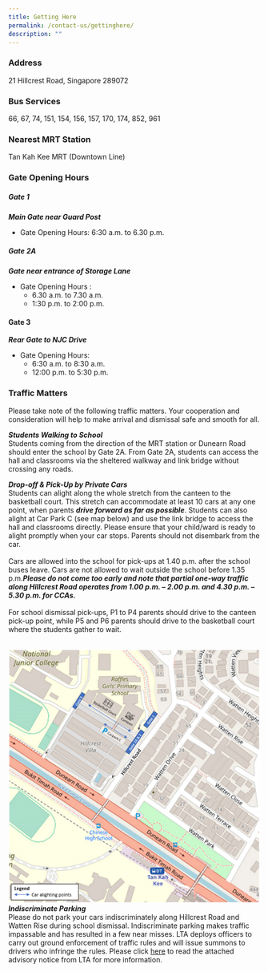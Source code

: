 ```yaml
---
title: Getting Here
permalink: /contact-us/gettinghere/
description: ""
---
```

### Address
21 Hillcrest Road, Singapore 289072

### Bus Services
66, 67, 74, 151, 154, 156, 157, 170, 174, 852, 961

### Nearest MRT Station
Tan Kah Kee MRT (Downtown Line)

### Gate Opening Hours

##### **Gate 1** 
***Main Gate near Guard Post***
* Gate Opening Hours: 6:30 a.m. to 6.30 p.m.

##### **Gate 2A** 
***Gate near entrance of Storage Lane***
* Gate Opening Hours : 
  * 6.30 a.m.  to 7.30 a.m.
  * 1:30 p.m. to 2:00 p.m.

#### **Gate 3** 
***Rear Gate to NJC Drive***
*  Gate Opening Hours:
	*  6:30 a.m. to 8:30 a.m.
	*  12:00 p.m. to 5:30 p.m.

### Traffic Matters
Please take note of the following traffic matters. Your cooperation and consideration will help to make arrival and dismissal safe and smooth for all.

***Students Walking to School***<br>
Students coming from the direction of the MRT station or Dunearn Road should enter the school by Gate 2A. From Gate 2A, students can access the hall and classrooms via the sheltered walkway and link bridge without crossing any roads.

***Drop-off & Pick-Up by Private Cars***<br>
Students can alight along the whole stretch from the canteen to the basketball court. This stretch can accommodate at least 10 cars at any one point, when parents ***drive forward as far as possible***. Students can also alight at Car Park C (see map below) and use the link bridge to access the hall and classrooms directly. Please ensure that your child/ward is ready to alight promptly when your car stops. Parents should not disembark from the car.<br><br>
Cars are allowed into the school for pick-ups at 1.40 p.m. after the school buses leave. Cars are not allowed to wait outside the school before 1.35 p.m.***Please do not come too early and note that partial one-way traffic along Hillcrest Road operates from 1.00 p.m. – 2.00 p.m. and 4.30 p.m. – 5.30 p.m. for CCAs.*** <br><br>For school dismissal pick-ups, P1 to P4 parents should drive to the canteen pick-up point, while P5 and P6 parents should drive to the basketball court where the students gather to wait.<br><br>

![](/images/rgpsmap_final.png)<br>
***Indiscriminate Parking***<br>
Please do not park your cars indiscriminately along Hillcrest Road and Watten Rise during school dismissal. Indiscriminate parking makes traffic impassable and has resulted in a few near misses. LTA deploys officers to carry out ground enforcement of traffic rules and will
issue summons to drivers who infringe the rules. Please click [here](/files/Contact%20Us/RGPS%20Traffic%20Advisory%20for%20new%20school%20term%20Starting%20on%20%2027%20June%202022.pdf) to read the attached advisory notice from LTA for more information.